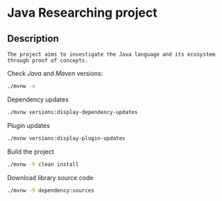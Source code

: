 # Java Researching project

## Description

    The project aims to investigate the Java language and its ecosystem through proof of concepts.

Check _Java_ and _Maven_ versions:

```bash
./mvnw -v
```

Dependency updates

```bash
./mvnw versions:display-dependency-updates
```

Plugin updates

```bash
./mvnw versions:display-plugin-updates
```

Build the project

```bash
./mvnw -V clean install
```

Download library source code

```bash
./mvnw -V dependency:sources
```